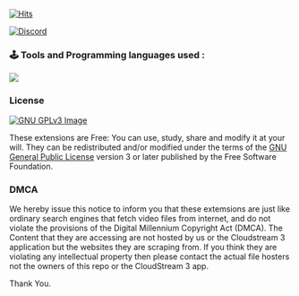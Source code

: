 

[![Hits](https://hits.seeyoufarm.com/api/count/incr/badge.svg?url=https%3A%2F%2Fgithub.com%2FIndusAryan%2FAryans-Repo%2F&count_bg=%23060606&title_bg=%23FC6005&icon=mediafire.svg&icon_color=%23FFFFFF&title=Avg+%2F+Hits&edge_flat=false)](https://hits.seeyoufarm.com)

[![Discord](https://invidget.switchblade.xyz/wpX5Rfcx87)](https://discord.com/invite/wpX5Rfcx87)

### 🕹 Tools and Programming languages used :
<p align="left">
  <a href="https://skillicons.dev">
    <img src="https://skillicons.dev/icons?i=kotlin,androidstudio,gradle,github,githubactions&theme=light&perline=5" />
  </a>
</p>


### License
[![GNU GPLv3 Image](https://www.gnu.org/graphics/gplv3-127x51.png)](http://www.gnu.org/licenses/gpl-3.0.en.html)

These extensions are Free: You can use, study, share and modify it at your will. They can be redistributed and/or modified under the terms of the
[GNU General Public License](https://www.gnu.org/licenses/gpl.html) version 3 or later published by the Free Software Foundation.


### DMCA
We hereby issue this notice to inform you that these extemsions are just like ordinary search engines that fetch video files from internet, and do not violate the provisions of the Digital Millennium Copyright Act (DMCA). The Content that they are accessing are not hosted by us or the Cloudstream 3 application but the websites they are scraping from.
If you think they are violating any intellectual property then please contact the actual file hosters not the owners of this repo or the CloudStream 3 app.

Thank You.
